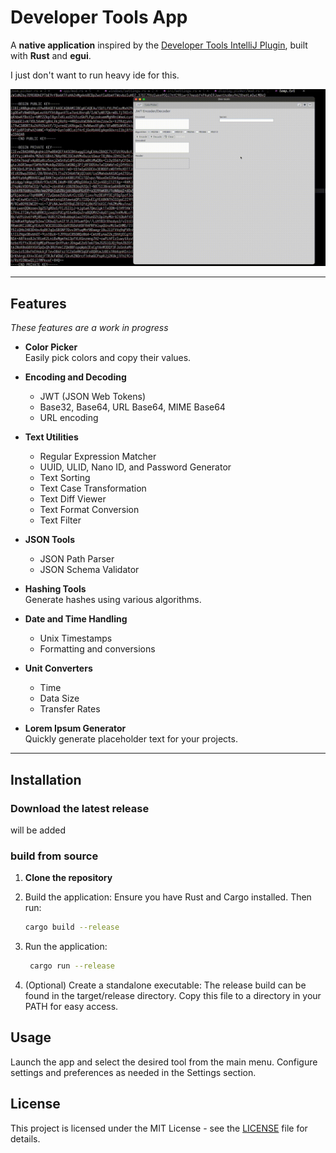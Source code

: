 # Developer Tools App

A **native application** inspired by the [Developer Tools IntelliJ Plugin](https://plugins.jetbrains.com/plugin/21904-developer-tools), built with **Rust** and **egui**.

I just don't want to run heavy ide for this.

![til](./blob/master/example.gif)

---

## Features

_These features are a work in progress_

- **Color Picker**  
  Easily pick colors and copy their values.

- **Encoding and Decoding**

  - JWT (JSON Web Tokens)
  - Base32, Base64, URL Base64, MIME Base64
  - URL encoding

- **Text Utilities**

  - Regular Expression Matcher
  - UUID, ULID, Nano ID, and Password Generator
  - Text Sorting
  - Text Case Transformation
  - Text Diff Viewer
  - Text Format Conversion
  - Text Filter

- **JSON Tools**

  - JSON Path Parser
  - JSON Schema Validator

- **Hashing Tools**  
  Generate hashes using various algorithms.

- **Date and Time Handling**

  - Unix Timestamps
  - Formatting and conversions

- **Unit Converters**

  - Time
  - Data Size
  - Transfer Rates

- **Lorem Ipsum Generator**  
  Quickly generate placeholder text for your projects.

---

## Installation

### Download the latest release

will be added

### build from source

1. **Clone the repository**

2. Build the application: Ensure you have Rust and Cargo installed. Then run:
   ```bash
   cargo build --release
   ```
3. Run the application:
   ```bash
    cargo run --release
   ```
4. (Optional) Create a standalone executable: The release build can be found in the target/release directory. Copy this file to a directory in your PATH for easy access.

## Usage

Launch the app and select the desired tool from the main menu.
Configure settings and preferences as needed in the Settings section.

## License

This project is licensed under the MIT License - see the [LICENSE](LICENSE) file for details.
